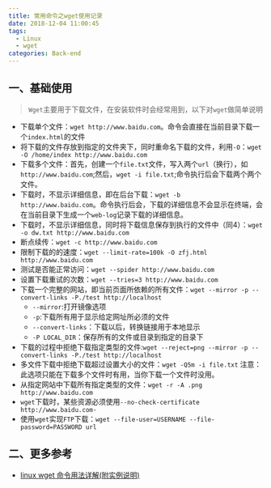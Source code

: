 ```yaml
---
title: 常用命令之wget使用记录
date: 2018-12-04 11:00:45
tags: 
  - Linux
  - wget
categories: Back-end
---
```


## 一、基础使用

> `Wget`主要用于下载文件，在安装软件时会经常用到，以下对`wget`做简单说明

- 下载单个文件：`wget http://www.baidu.com`。命令会直接在当前目录下载一个`index.html`的文件
- 将下载的文件存放到指定的文件夹下，同时重命名下载的文件，利用`-O`：`wget -O /home/index http://www.baidu.com`
- 下载多个文件：首先，创建一个`file.txt`文件，写入两个`url`（换行），如`http://www.baidu.com`;然后，`wget -i file.txt`;命令执行后会下载两个两个文件。
- 下载时，不显示详细信息，即在后台下载：`wget -b http://www.baidu.com`。命令执行后会，下载的详细信息不会显示在终端，会在当前目录下生成一个`web-log`记录下载的详细信息。
- 下载时，不显示详细信息，同时将下载信息保存到执行的文件中（同4）：`wget -o dw.txt http://www.baidu.com`
- 断点续传：`wget -c http://www.baidu.com`
- 限制下载的的速度：`wget --limit-rate=100k -O zfj.html http://www.baidu.com`
- 测试是否能正常访问：`wget --spider http://www.baidu.com`
- 设置下载重试的次数：`wget --tries=3 http://www.baidu.com`
- 下载一个完整的网站，即当前页面所依赖的所有文件：`wget --mirror -p --convert-links -P./test http://localhost`
  - `--mirror`:打开镜像选项
  - `-p`:下载所有用于显示给定网址所必须的文件
  - `--convert-links`：下载以后，转换链接用于本地显示
  - `-P LOCAL_DIR`：保存所有的文件或目录到指定的目录下
- 下载的过程中拒绝下载指定类型的文件:`wget --reject=png --mirror -p --convert-links -P./test http://localhost`
- 多文件下载中拒绝下载超过设置大小的文件：`wget -Q5m -i file.txt` 注意：此选项只能在下载多个文件时有用，当你下载一个文件时没用。
- 从指定网站中下载所有指定类型的文件：`wget -r -A .png http://www.baidu.com`
- `wget`下载时，某些资源必须使用`--no-check-certificate http://www.baidu.com·`
- 使用`wget`实现`FTP`下载：`wget --file-user=USERNAME --file-password=PASSWORD url`


## 二、更多参考

- [linux wget 命令用法详解(附实例说明)](https://blog.csdn.net/freeking101/article/details/53691481/)
